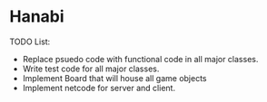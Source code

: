 Hanabi
======
TODO List:
- Replace psuedo code with functional code in all major classes.
- Write test code for all major classes.
- Implement Board that will house all game objects
- Implement netcode for server and client.
